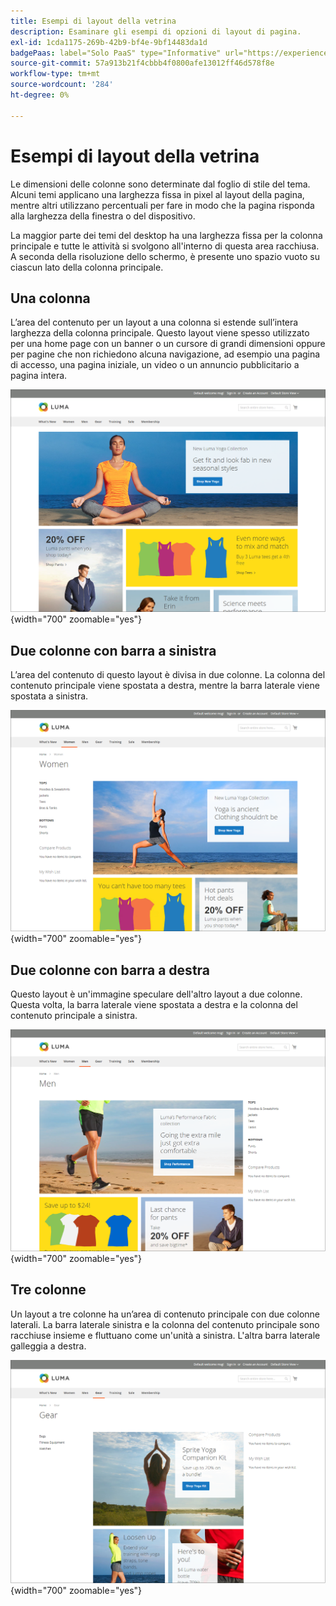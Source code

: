 ```yaml
---
title: Esempi di layout della vetrina
description: Esaminare gli esempi di opzioni di layout di pagina.
exl-id: 1cda1175-269b-42b9-bf4e-9bf14483da1d
badgePaas: label="Solo PaaS" type="Informative" url="https://experienceleague.adobe.com/it/docs/commerce/user-guides/product-solutions" tooltip="Applicabile solo ai progetti Adobe Commerce on Cloud (infrastruttura PaaS gestita da Adobe) e ai progetti on-premise."
source-git-commit: 57a913b21f4cbbb4f0800afe13012ff46d578f8e
workflow-type: tm+mt
source-wordcount: '284'
ht-degree: 0%

---
```


# Esempi di layout della vetrina

Le dimensioni delle colonne sono determinate dal foglio di stile del tema. Alcuni temi applicano una larghezza fissa in pixel al layout della pagina, mentre altri utilizzano percentuali per fare in modo che la pagina risponda alla larghezza della finestra o del dispositivo.

La maggior parte dei temi del desktop ha una larghezza fissa per la colonna principale e tutte le attività si svolgono all&#39;interno di questa area racchiusa. A seconda della risoluzione dello schermo, è presente uno spazio vuoto su ciascun lato della colonna principale.

## Una colonna

L’area del contenuto per un layout a una colonna si estende sull’intera larghezza della colonna principale. Questo layout viene spesso utilizzato per una home page con un banner o un cursore di grandi dimensioni oppure per pagine che non richiedono alcuna navigazione, ad esempio una pagina di accesso, una pagina iniziale, un video o un annuncio pubblicitario a pagina intera.

![Esempio di layout a una colonna](./assets/page-layout-1-col.png){width="700" zoomable="yes"}

## Due colonne con barra a sinistra

L’area del contenuto di questo layout è divisa in due colonne. La colonna del contenuto principale viene spostata a destra, mentre la barra laterale viene spostata a sinistra.

![Esempio di due colonne con barra a sinistra](./assets/page-layout-2-col-left-bar.png){width="700" zoomable="yes"}

## Due colonne con barra a destra

Questo layout è un&#39;immagine speculare dell&#39;altro layout a due colonne. Questa volta, la barra laterale viene spostata a destra e la colonna del contenuto principale a sinistra.

![Esempio di due colonne con barra destra](./assets/page-layout-2-col-right-bar.png){width="700" zoomable="yes"}

## Tre colonne

Un layout a tre colonne ha un’area di contenuto principale con due colonne laterali. La barra laterale sinistra e la colonna del contenuto principale sono racchiuse insieme e fluttuano come un&#39;unità a sinistra. L&#39;altra barra laterale galleggia a destra.

![Esempio di tre colonne](./assets/page-layout-3-col.png){width="700" zoomable="yes"}
